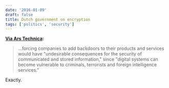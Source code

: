 ```yaml
---
date: '2016-01-09'
draft: false
title: Dutch government on encryption
tags: ['politics', 'security']
---
```


**[Via Ars Technica](http://arstechnica.com/tech-policy/2016/01/dutch-government-encryption-good-backdoors-bad/):**

> ...forcing companies to add backdoors to their products and services would have "undesirable consequences for the security of communicated and stored information," since "digital systems can become vulnerable to criminals, terrorists and foreign intelligence services."

Exactly.<!-- excerpt -->
